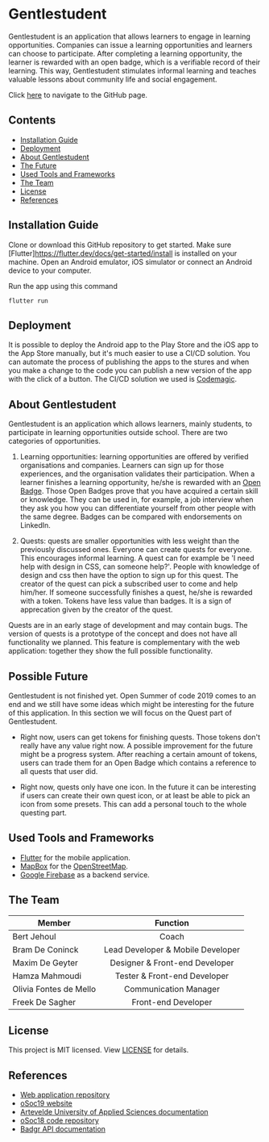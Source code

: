 # Gentlestudent
Gentlestudent is an application that allows learners to engage in learning opportunities. Companies can issue a learning opportunities and learners can choose to participate. After completing a learning opportunity, the learner is rewarded with an open badge, which is a verifiable record of their learning. This way, Gentlestudent stimulates informal learning and teaches valuable lessons about community life and social engagement.

Click [here](https://osoc19.github.io/gentlestudent-web) to navigate to the GitHub page.

## Contents
- [Installation Guide](#installation-guide)
- [Deployment](#deployment)
- [About Gentlestudent](#about-gentlestudent)
- [The Future](#possible-future)
- [Used Tools and Frameworks](#used-tools-and-frameworks)
- [The Team](#the-team)
- [License](#license)
- [References](#references)

## Installation Guide
Clone or download this GitHub repository to get started. Make sure [Flutter]https://flutter.dev/docs/get-started/install is installed on your machine. Open an Android emulator, iOS simulator or connect an Android device to your computer.

Run the app using this command
```
flutter run
```

## Deployment
It is possible to deploy the Android app to the Play Store and the iOS app to the App Store manually, but it's much easier to use a CI/CD solution. You can automate the process of publishing the apps to the stures and when you make a change to the code you can publish a new version of the app with the click of a button. The CI/CD solution we used is [Codemagic](https://codemagic.io/start/).

## About Gentlestudent
Gentlestudent is an application which allows learners, mainly students, to participate in learning opportunities outside school. There are two categories of opportunities.

1. Learning opportunities: learning opportunities are offered by verified organisations and companies. Learners can sign up for those experiences, and the organisation validates their participation. When a learner finishes a learning opportunity, he/she is rewarded with an [Open Badge](https://openbadges.org/). Those Open Badges prove that you have acquired a certain skill or knowledge. They can be used in, for example, a job interview when they ask you how you can differentiate yourself from other people with the same degree. Badges can be compared with endorsements on LinkedIn.

2. Quests: quests are smaller opportunities with less weight than the previously discussed ones. Everyone can create quests for everyone. This encourages informal learning. A quest can for example be 'I need help with design in CSS, can someone help?'. People with knowledge of design and css then have the option to sign up for this quest. The creator of the quest can pick a subscribed user to come and help him/her. If someone successfully finishes a quest, he/she is rewarded with a token. Tokens have less value than badges. It is a sign of apprecation given by the creator of the quest.

Quests are in an early stage of development and may contain bugs. The version of quests is a prototype of the concept and does not have all functionality we planned. This feature is complementary with the web application: together they show the full possible functionality.

## Possible Future
Gentlestudent is not finished yet. Open Summer of code 2019 comes to an end and we still have some ideas which might be interesting for the future of this application. In this section we will focus on the Quest part of Gentlestudent. 

- Right now, users can get tokens for finishing quests. Those tokens don't really have any value right now. A possible improvement for the future might be a progress system. After reaching a certain amount of tokens, users can trade them for an Open Badge which contains a reference to all quests that user did. 

- Right now, quests only have one icon. In the future it can be interesting if users can create their own quest icon, or at least be able to pick an icon from some presets. This can add a personal touch to the whole questing part.

## Used Tools and Frameworks
- [Flutter](https://flutter.dev/) for the mobile application.
- [MapBox](https://www.mapbox.com/) for the [OpenStreetMap](https://www.openstreetmap.org/).
- [Google Firebase](https://firebase.google.com/) as a backend service.

## The Team
| Member        | Function          |
| ------------- |:-------------:| 
| Bert Jehoul     | Coach |
| Bram De Coninck    | Lead Developer & Mobile Developer |
| Maxim De Geyter | Designer & Front-end Developer | 
| Hamza Mahmoudi | Tester & Front-end Developer | 
| Olivia Fontes de Mello | Communication Manager | 
| Freek De Sagher | Front-end Developer | 

## License
This project is MIT licensed. View [LICENSE](./LICENSE) for details.

## References
- [Web application repository](https://github.com/oSoc19/gentlestudent-web)
- [oSoc19 website](https://2019.summerofcode.be/2019/gentlestudent)
- [Artevelde University of Applied Sciences documentation](https://drive.google.com/drive/folders/1vkDLn_qmJT_vRxGx8hoCRRXEcHTxpjwi)
- [oSoc18 code repository](https://github.com/oSoc18/gentlestudent)
- [Badgr API documentation](https://api.badgr.io/)
